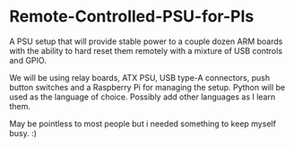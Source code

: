 # Remote-Controlled-PSU-for-PIs
A PSU setup that will provide stable power to a couple dozen ARM boards with the ability to hard reset them remotely with a mixture of USB controls and GPIO. 

We will be using relay boards, ATX PSU, USB type-A connectors, push button switches and a Raspberry Pi for managing the setup. Python will be used as the language of choice.  Possibly add other languages as I learn them.

May be pointless to most people but i needed something to keep myself busy. :)
